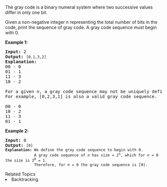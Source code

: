 <p>The gray code is a binary numeral system where two successive values differ in only one bit.</p>

<p>Given a non-negative integer <em>n</em> representing the total number of bits in the code, print the sequence of gray code. A gray code sequence must begin with 0.</p>

<p><strong>Example 1:</strong></p>

<pre>
<strong>Input:</strong>&nbsp;2
<strong>Output:</strong>&nbsp;<code>[0,1,3,2]</code>
<strong>Explanation:</strong>
00 - 0
01 - 1
11 - 3
10 - 2

For a given&nbsp;<em>n</em>, a gray code sequence may not be uniquely defined.
For example, [0,2,3,1] is also a valid gray code sequence.

00 - 0
10 - 2
11 - 3
01 - 1
</pre>

<p><strong>Example 2:</strong></p>

<pre>
<strong>Input:</strong>&nbsp;0
<strong>Output:</strong>&nbsp;<code>[0]
<strong>Explanation:</strong> We define the gray code sequence to begin with 0.
&nbsp;            A gray code sequence of <em>n</em> has size = 2<sup>n</sup>, which for <em>n</em> = 0 the size is 2<sup>0</sup> = 1.
&nbsp;            Therefore, for <em>n</em> = 0 the gray code sequence is [0].</code>
</pre>
<div><div>Related Topics</div><div><li>Backtracking</li></div></div>